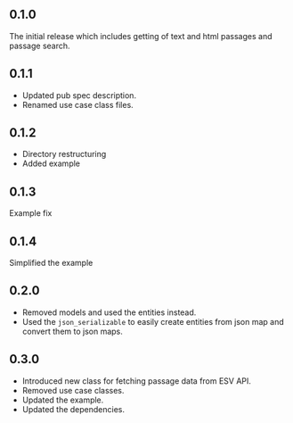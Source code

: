 ## 0.1.0

The initial release which includes getting of text and html passages and passage search.


## 0.1.1

* Updated pub spec description.
* Renamed use case class files.


## 0.1.2

* Directory restructuring
* Added example


## 0.1.3

Example fix


## 0.1.4

Simplified the example


## 0.2.0

* Removed models and used the entities instead.
* Used the `json_serializable` to easily create entities from json map and convert them to json maps.


## 0.3.0

* Introduced new class for fetching passage data from ESV API.
* Removed use case classes.
* Updated the example.
* Updated the dependencies.
